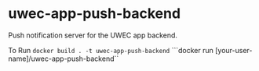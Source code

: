 # uwec-app-push-backend
Push notification server for the UWEC app backend.

To Run 
```docker build . -t uwec-app-push-backend```
```docker run [your-user-name]/uwec-app-push-backend``
